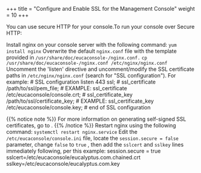 +++
title = "Configure and Enable SSL for the Management Console"
weight = 10
+++

You can use secure HTTP for your console.To run your console over Secure HTTP: 

Install nginx on your console server with the following command: `yum install nginx` Overwrite the default `nginx.conf` file with the template provided in `/usr/share/doc/eucaconsole-/nginx.conf.` `cp /usr/share/doc/eucaconsole-/nginx.conf /etc/nginx/nginx.conf` Uncomment the 'listen' directive and uncomment/modify the SSL certificate paths in `/etc/nginx/nginx.conf` (search for "SSL configuration"). For example: 
    # SSL configuration
    listen 443 ssl;
    # ssl_certificate /path/to/ssl/pem_file;
    # EXAMPLE:
    ssl_certificate /etc/eucaconsole/console.crt;
    # ssl_certificate_key /path/to/ssl/certificate_key;
    # EXAMPLE: 
    ssl_certificate_key /etc/eucaconsole/console.key;
    # end of SSL configuration


{{% notice note %}}
For more information on generating self-signed SSL certificates, go to . 
{{% /notice %}}
Restart nginx using the following command: `systemctl restart nginx.service` Edit the `/etc/eucaconsole/console.ini` file, locate the `session.secure = false` parameter, change `false` to `true` , then add the `sslcert` and `sslkey` lines immediately following, per this example: 
    session.secure = true
    sslcert=/etc/eucaconsole/eucalyptus.com.chained.crt
    sslkey=/etc/eucaconsole/eucalyptus.com.key

